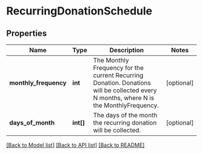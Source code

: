 # RecurringDonationSchedule

## Properties
Name | Type | Description | Notes
------------ | ------------- | ------------- | -------------
**monthly_frequency** | **int** | The Monthly Frequency for the current Recurring Donation.  Donations will be collected every N months, where N is the MonthlyFrequency. | [optional] 
**days_of_month** | **int[]** | The days of the month the recurring donation will be collected. | [optional] 

[[Back to Model list]](../README.md#documentation-for-models) [[Back to API list]](../README.md#documentation-for-api-endpoints) [[Back to README]](../README.md)


